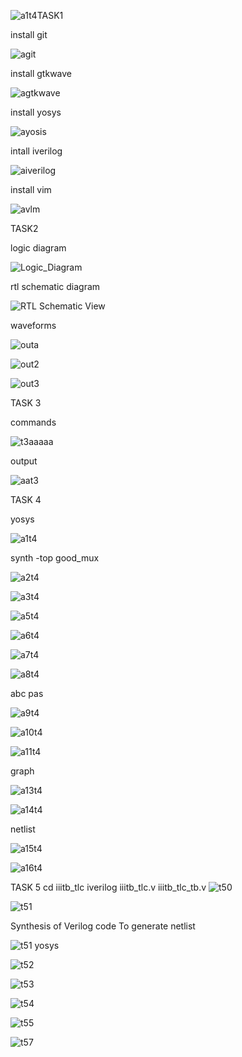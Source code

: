 ![a1t4](https://github.com/Adarshkulal/adarshvdi/assets/149968080/65701551-763b-4f4d-8528-084b8bd5e9ce)TASK1

install git








![agit](https://github.com/Adarshkulal/adarshvdi/assets/149968080/844351d6-d257-4aca-ae8c-cbf924360e67)

install gtkwave









![agtkwave](https://github.com/Adarshkulal/adarshvdi/assets/149968080/a5551573-ce2a-453c-b480-a336eb512df8)

install yosys









![ayosis](https://github.com/Adarshkulal/adarshvdi/assets/149968080/2864f1af-1fa5-4aa3-9d2d-49f0763e7494)

intall iverilog









![aiverilog](https://github.com/Adarshkulal/adarshvdi/assets/149968080/f82322ff-8023-4d7b-8e5c-2cec212930bd)


install vim









![avlm](https://github.com/Adarshkulal/adarshvdi/assets/149968080/702f27e2-89f6-49a0-89a1-838a40320637)


TASK2

logic diagram









![Logic_Diagram](https://github.com/Adarshkulal/adarshvdi/assets/149968080/b143bb5d-b116-4106-a83f-085a2ff40864)

rtl schematic diagram









![RTL Schematic View](https://github.com/Adarshkulal/adarshvdi/assets/149968080/a6437613-a005-4e5c-9808-d9a55735a0a3)

waveforms









![outa](https://github.com/Adarshkulal/adarshvdi/assets/149968080/0ded7f13-a3cf-424b-9833-c90f23731d7b)









![out2](https://github.com/Adarshkulal/adarshvdi/assets/149968080/ba171e2f-fc3c-4ea4-ba8c-0b1a49134602)









![out3](https://github.com/Adarshkulal/adarshvdi/assets/149968080/a97aecfc-5616-4aad-b167-a6e68379fed1)

TASK 3

commands









![t3aaaaa](https://github.com/Adarshkulal/adarshvdi/assets/149968080/078c5e52-40fd-497f-91ac-61e2c3ef1705)

output









![aat3](https://github.com/Adarshkulal/adarshvdi/assets/149968080/163ca680-b55a-4208-9743-05e81b2d6160)

TASK 4

 yosys

 
 
 ![a1t4](https://github.com/Adarshkulal/adarshvdi/assets/149968080/0ebbe5c9-e9d1-4c9a-8b95-5e571b55c4d0)

 synth -top good_mux


 ![a2t4](https://github.com/Adarshkulal/adarshvdi/assets/149968080/ae867009-4dd0-490b-82cc-92720043bc8e)



![a3t4](https://github.com/Adarshkulal/adarshvdi/assets/149968080/f4b0e9df-c6ff-4ea8-8fd3-b5139c090199)



![a5t4](https://github.com/Adarshkulal/adarshvdi/assets/149968080/70466a66-1681-4df1-aef4-3989586132d2)




![a6t4](https://github.com/Adarshkulal/adarshvdi/assets/149968080/1d84f111-6bdf-4e9a-9fa1-9ebf878aaf7d)



![a7t4](https://github.com/Adarshkulal/adarshvdi/assets/149968080/6bae964a-3618-464f-b29c-05048403af44)



![a8t4](https://github.com/Adarshkulal/adarshvdi/assets/149968080/8294b295-b0dc-4420-bd5b-7274506d209b)

abc pas




![a9t4](https://github.com/Adarshkulal/adarshvdi/assets/149968080/c486c357-fadf-481a-bdfb-545810f1a83b)



![a10t4](https://github.com/Adarshkulal/adarshvdi/assets/149968080/9574e295-543f-4fef-81b6-37ef4e094d30)



![a11t4](https://github.com/Adarshkulal/adarshvdi/assets/149968080/aba15ba8-2729-496b-83fd-acacef6989e8)


graph

![a13t4](https://github.com/Adarshkulal/adarshvdi/assets/149968080/2cdf642b-cb37-4170-ada2-fd6093634fd0)




![a14t4](https://github.com/Adarshkulal/adarshvdi/assets/149968080/4d203853-d3f0-47cc-9908-8355d71579bd)

netlist


![a15t4](https://github.com/Adarshkulal/adarshvdi/assets/149968080/e25c8c28-9639-460c-acff-efd5e77fcd4a)



![a16t4](https://github.com/Adarshkulal/adarshvdi/assets/149968080/369a7fc4-87dd-4c18-9a55-28c0209a0dab)



TASK 5
cd iiitb_tlc
iverilog iiitb_tlc.v iiitb_tlc_tb.v
![t50](https://github.com/Adarshkulal/adarshvdi/assets/149968080/9fc90e1d-b947-4f35-a5aa-6621cd266525)



![t51](https://github.com/Adarshkulal/adarshvdi/assets/149968080/c97b16b4-a38a-486b-946b-bb9166f123b6)

Synthesis of Verilog code To generate netlist

![t51 yosys](https://github.com/Adarshkulal/adarshvdi/assets/149968080/0a1afcd7-ac9a-4b9e-965a-b668ebbf0d35)


![t52](https://github.com/Adarshkulal/adarshvdi/assets/149968080/0f372384-40d3-4c43-9f91-b9cd72901508)


![t53](https://github.com/Adarshkulal/adarshvdi/assets/149968080/28a997ea-f217-41c0-97cc-eb412af1286e)



![t54](https://github.com/Adarshkulal/adarshvdi/assets/149968080/23ab1f3e-828d-40f1-960e-56052cd0d065)



![t55](https://github.com/Adarshkulal/adarshvdi/assets/149968080/282c2a1d-2b69-4625-8e52-2955805ac19c)



![t57](https://github.com/Adarshkulal/adarshvdi/assets/149968080/9eca09b8-01c0-44d2-acab-95510538b1ff)
